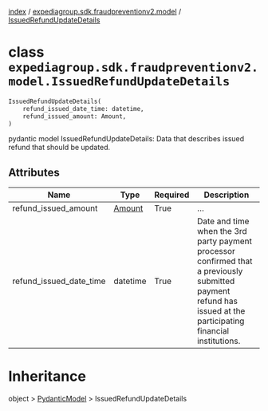 [index](index.md) /
[expediagroup.sdk.fraudpreventionv2.model](expediagroup.sdk.fraudpreventionv2.model.md)
/ [IssuedRefundUpdateDetails](IssuedRefundUpdateDetails.md)

# class `expediagroup.sdk.fraudpreventionv2.model.IssuedRefundUpdateDetails`

```python
IssuedRefundUpdateDetails(
    refund_issued_date_time: datetime,
    refund_issued_amount: Amount,
)
```

pydantic model IssuedRefundUpdateDetails: Data that describes issued
refund that should be updated.

## Attributes

| Name                    | Type                | Required | Description                                                                                                                                                     |
| ----------------------- | ------------------- | -------- | --------------------------------------------------------------------------------------------------------------------------------------------------------------- |
| refund_issued_amount    | [Amount](Amount.md) | True     | …                                                                                                                                                               |
| refund_issued_date_time | datetime            | True     | Date and time when the 3rd party payment processor confirmed that a previously submitted payment refund has issued at the participating financial institutions. |

# Inheritance

object > [PydanticModel](PydanticModel.md) > IssuedRefundUpdateDetails

